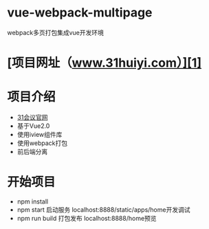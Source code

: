 # vue-webpack-multipage
webpack多页打包集成vue开发环境

# [项目网址（www.31huiyi.com）][1]

# 项目介绍
*  [31会议官网][2]
*  基于Vue2.0
*  使用iview组件库
*  使用webpack打包
*  前后端分离
# 开始项目
*  npm install
*  npm start 启动服务 localhost:8888/static/apps/home开发调试
*  npm run build 打包发布 localhost:8888/home预览

  [1]: http://www.31huiyi.com/
  [2]: http://www.31huiyi.com/
